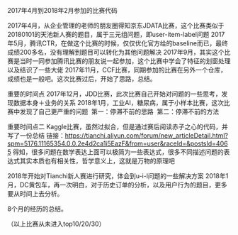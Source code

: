2017年4月到2018年2月参加的比赛代码

2017年4月，从企业管理的老师的朋友圈得知京东JDATA比赛，这个比赛类似于20180101的天池新人赛的题目，属于三元组问题，即user-item-label问题
2017年5月，腾讯CTR，在做这个比赛的时候，仅仅优化官方给的baseline而已，最终成绩200多名，没有理解到题目可以转化为其他问题解决
2017年9月，其实这个比赛是当时一同参加腾讯比赛的朋友说一起参加，这个比赛中学会了特征的划窗处理以及结识了一些大佬
2017年11月，CCF比赛，同期参加的比赛在另外一个仓库，成绩也是一般吧。这次比赛过后，开始了思路，总结。

重要的时间点
2017年12月，JDD比赛，此次比赛自己开始对问题的一些思考，发现数据本身＋业务的关系
2018年1月，工业AI，糖尿病，属于小样本比赛，这次比赛中发现了自己更严重的问题
  第一：停滞不前的思路
  第二：停滞不前的方法

重要时间点二
Kaggle比赛，虽然过拟合，但是通过赛后阅读赤子之心的代码，并写了一份总结
链接：https://tianchi.aliyun.com/forum/new_articleDetail.html?spm=5176.11165354.0.0.2e4d2ca1i5EazF&from=user&raceId=&postsId=4065
得知，很多问题在数学表达上面可以极简为一些表达式，很多不同描述问题的表达式其实本质也有相关性，哲学意义上，这就是万物的原理吧

2018年开始对Tianchi新人赛进行研究，体会到u-i-l问题的一些解决方案
2018年1月，DC黄包车，再一次明白，对于历史订单的分析，以及用户行为的题目，更多要从时间上去分析。

8个月的经历的总结。

（以上比赛从未进入top10/20/30）


